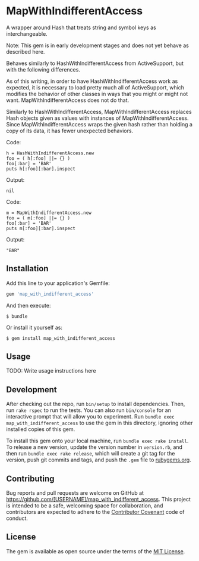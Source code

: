 # MapWithIndifferentAccess

A wrapper around Hash that treats string and symbol keys as interchangeable.

Note:
This gem is in early development stages and does not yet behave as described
here.

Behaves similarly to HashWithIndifferentAccess from ActiveSupport, but with
the following differences.

As of this writing, in order to have HashWithIndifferentAccess work as
expected, it is necessary to load pretty much all of ActiveSupport, which
modifies the behavior of other classes in ways that you might or might not
want. MapWithIndifferentAccess does not do that.

Similarly to HashWithIndifferentAccess, MapWithIndifferentAccess replaces Hash
objects given as values with instances of MapWithIndifferentAccess. Since
MapWithIndifferentAccess wraps the given hash rather than holding a copy of
its data, it has fewer unexpected behaviors.

Code:

    h = HashWithIndifferentAccess.new
    foo = ( h[:foo] ||= {} )
    foo[:bar] = 'BAR'
    puts h[:foo][:bar].inspect

Output:

    nil

Code:

    m = MapWithIndifferentAccess.new
    foo = ( m[:foo] ||= {} )
    foo[:bar] = 'BAR'
    puts m[:foo][:bar].inspect

Output:

    "BAR"

## Installation

Add this line to your application's Gemfile:

```ruby
gem 'map_with_indifferent_access'
```

And then execute:

    $ bundle

Or install it yourself as:

    $ gem install map_with_indifferent_access

## Usage

TODO: Write usage instructions here

## Development

After checking out the repo, run `bin/setup` to install dependencies. Then,
run `rake rspec` to run the tests. You can also run `bin/console` for an
interactive prompt that will allow you to experiment. Run `bundle exec
map_with_indifferent_access` to use the gem in this directory, ignoring other
installed copies of this gem.

To install this gem onto your local machine, run `bundle exec rake install`.
To release a new version, update the version number in `version.rb`, and then
run `bundle exec rake release`, which will create a git tag for the version,
push git commits and tags, and push the `.gem` file to
[rubygems.org](https://rubygems.org).

## Contributing

Bug reports and pull requests are welcome on GitHub at
https://github.com/[USERNAME]/map_with_indifferent_access. This project is
intended to be a safe, welcoming space for collaboration, and contributors are
expected to adhere to the [Contributor Covenant](contributor-covenant.org) code
of conduct.

## License

The gem is available as open source under the terms of the
[MIT License](http://opensource.org/licenses/MIT).

